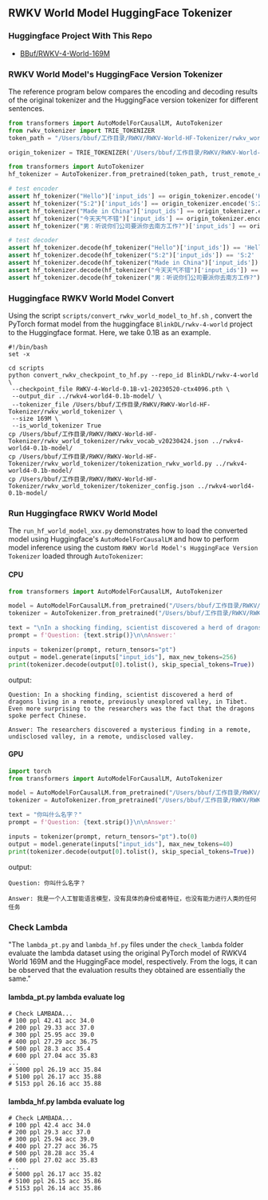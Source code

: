 ## RWKV World Model HuggingFace Tokenizer

### Huggingface Project With This Repo

- [BBuf/RWKV-4-World-169M](https://huggingface.co/BBuf/RWKV-4-World-169M)
### RWKV World Model's HuggingFace Version Tokenizer

The reference program below compares the encoding and decoding results of the original tokenizer and the HuggingFace version tokenizer for different sentences.

```python
from transformers import AutoModelForCausalLM, AutoTokenizer
from rwkv_tokenizer import TRIE_TOKENIZER
token_path = "/Users/bbuf/工作目录/RWKV/RWKV-World-HF-Tokenizer/rwkv_world_tokenizer"

origin_tokenizer = TRIE_TOKENIZER('/Users/bbuf/工作目录/RWKV/RWKV-World-HF-Tokenizer/rwkv_vocab_v20230424.txt')

from transformers import AutoTokenizer
hf_tokenizer = AutoTokenizer.from_pretrained(token_path, trust_remote_code=True)

# test encoder
assert hf_tokenizer("Hello")['input_ids'] == origin_tokenizer.encode('Hello')
assert hf_tokenizer("S:2")['input_ids'] == origin_tokenizer.encode('S:2')
assert hf_tokenizer("Made in China")['input_ids'] == origin_tokenizer.encode('Made in China')
assert hf_tokenizer("今天天气不错")['input_ids'] == origin_tokenizer.encode('今天天气不错')
assert hf_tokenizer("男：听说你们公司要派你去南方工作?")['input_ids'] == origin_tokenizer.encode('男：听说你们公司要派你去南方工作?')

# test decoder
assert hf_tokenizer.decode(hf_tokenizer("Hello")['input_ids']) == 'Hello'
assert hf_tokenizer.decode(hf_tokenizer("S:2")['input_ids']) == 'S:2'
assert hf_tokenizer.decode(hf_tokenizer("Made in China")['input_ids']) == 'Made in China'
assert hf_tokenizer.decode(hf_tokenizer("今天天气不错")['input_ids']) == '今天天气不错'
assert hf_tokenizer.decode(hf_tokenizer("男：听说你们公司要派你去南方工作?")['input_ids']) == '男：听说你们公司要派你去南方工作?'
```


### Huggingface RWKV World Model Convert

Using the script `scripts/convert_rwkv_world_model_to_hf.sh` , convert the PyTorch format model from the huggingface `BlinkDL/rwkv-4-world` project to the Huggingface format. Here, we take 0.1B as an example.

```shell
#!/bin/bash
set -x

cd scripts
python convert_rwkv_checkpoint_to_hf.py --repo_id BlinkDL/rwkv-4-world \
 --checkpoint_file RWKV-4-World-0.1B-v1-20230520-ctx4096.pth \
 --output_dir ../rwkv4-world4-0.1b-model/ \
 --tokenizer_file /Users/bbuf/工作目录/RWKV/RWKV-World-HF-Tokenizer/rwkv_world_tokenizer \
 --size 169M \
 --is_world_tokenizer True
cp /Users/bbuf/工作目录/RWKV/RWKV-World-HF-Tokenizer/rwkv_world_tokenizer/rwkv_vocab_v20230424.json ../rwkv4-world4-0.1b-model/
cp /Users/bbuf/工作目录/RWKV/RWKV-World-HF-Tokenizer/rwkv_world_tokenizer/tokenization_rwkv_world.py ../rwkv4-world4-0.1b-model/
cp /Users/bbuf/工作目录/RWKV/RWKV-World-HF-Tokenizer/rwkv_world_tokenizer/tokenizer_config.json ../rwkv4-world4-0.1b-model/
```


### Run Huggingface RWKV World Model

The `run_hf_world_model_xxx.py` demonstrates how to load the converted model using Huggingface's `AutoModelForCausalLM` and how to perform model inference using the custom `RWKV World Model's HuggingFace Version Tokenizer` loaded through `AutoTokenizer`:

#### CPU

```python
from transformers import AutoModelForCausalLM, AutoTokenizer

model = AutoModelForCausalLM.from_pretrained("/Users/bbuf/工作目录/RWKV/RWKV-World-HF-Tokenizer/rwkv4-world4-0.1b-model/")
tokenizer = AutoTokenizer.from_pretrained("/Users/bbuf/工作目录/RWKV/RWKV-World-HF-Tokenizer/rwkv4-world4-0.1b-model/", trust_remote_code=True)

text = "\nIn a shocking finding, scientist discovered a herd of dragons living in a remote, previously unexplored valley, in Tibet. Even more surprising to the researchers was the fact that the dragons spoke perfect Chinese."
prompt = f'Question: {text.strip()}\n\nAnswer:'

inputs = tokenizer(prompt, return_tensors="pt")
output = model.generate(inputs["input_ids"], max_new_tokens=256)
print(tokenizer.decode(output[0].tolist(), skip_special_tokens=True))
```

output:

```shell
Question: In a shocking finding, scientist discovered a herd of dragons living in a remote, previously unexplored valley, in Tibet. Even more surprising to the researchers was the fact that the dragons spoke perfect Chinese.

Answer: The researchers discovered a mysterious finding in a remote, undisclosed valley, in a remote, undisclosed valley.
```

#### GPU

```python
import torch
from transformers import AutoModelForCausalLM, AutoTokenizer

model = AutoModelForCausalLM.from_pretrained("/Users/bbuf/工作目录/RWKV/RWKV-World-HF-Tokenizer/rwkv4-world4-0.1b-model/", torch_dtype=torch.float16).to(0)
tokenizer = AutoTokenizer.from_pretrained("/Users/bbuf/工作目录/RWKV/RWKV-World-HF-Tokenizer/rwkv4-world4-0.1b-model/", trust_remote_code=True)

text = "你叫什么名字？"
prompt = f'Question: {text.strip()}\n\nAnswer:'

inputs = tokenizer(prompt, return_tensors="pt").to(0)
output = model.generate(inputs["input_ids"], max_new_tokens=40)
print(tokenizer.decode(output[0].tolist(), skip_special_tokens=True))
```

output:

```shell
Question: 你叫什么名字？

Answer: 我是一个人工智能语言模型，没有具体的身份或者特征，也没有能力进行人类的任何任务
```

### Check Lambda


"The `lambda_pt.py` and `lambda_hf.py` files under the `check_lambda` folder evaluate the lambda dataset using the original PyTorch model of RWKV4 World 169M and the HuggingFace model, respectively. From the logs, it can be observed that the evaluation results they obtained are essentially the same."

#### lambda_pt.py lambda evaluate log

```shell
# Check LAMBADA...
# 100 ppl 42.41 acc 34.0
# 200 ppl 29.33 acc 37.0
# 300 ppl 25.95 acc 39.0
# 400 ppl 27.29 acc 36.75
# 500 ppl 28.3 acc 35.4
# 600 ppl 27.04 acc 35.83
...
# 5000 ppl 26.19 acc 35.84
# 5100 ppl 26.17 acc 35.88
# 5153 ppl 26.16 acc 35.88
```

#### lambda_hf.py lambda evaluate log

```shell
# Check LAMBADA...
# 100 ppl 42.4 acc 34.0
# 200 ppl 29.3 acc 37.0
# 300 ppl 25.94 acc 39.0
# 400 ppl 27.27 acc 36.75
# 500 ppl 28.28 acc 35.4
# 600 ppl 27.02 acc 35.83
...
# 5000 ppl 26.17 acc 35.82
# 5100 ppl 26.15 acc 35.86
# 5153 ppl 26.14 acc 35.86
```

